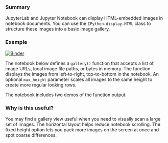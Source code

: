 ### Summary

JupyterLab and Jupyter Notebook can display HTML-embedded images in notebook documents. You can use
the `IPython.display.HTML` class to structure these images into a basic image gallery.

### Example

[![Binder](https://mybinder.org/badge_logo.svg)](https://mybinder.org/v2/gist/parente/691d150c934b89ce744b5d54103d7f1e/master?filepath=gallery.ipynb)

The notebook below defines a `gallery()` function that accepts a list of image URLs, local image
file paths, or bytes in memory. The function displays the images from left-to-right, top-to-bottom
in the notebook. An optional `max_height` parameter scales all images to the same height to create
more regular looking rows.

The notebook includes two demos of the function output.

### Why is this useful?

You may find a gallery view useful when you need to visually scan a large set of images. The
horizontal layout helps reduce notebook scrolling. The fixed height option lets you pack more images
on the screen at once and spot coarse differences.
